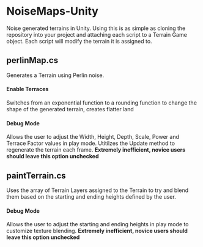 # NoiseMaps-Unity

Noise generated terrains in Unity. Using this is as simple as cloning the repository into your project and attaching each script to a Terrain Game object. Each script will modify the terrain it is assigned to.

## perlinMap.cs
Generates a Terrain using Perlin noise.
#### Enable Terraces
Switches from an exponential function to a rounding function to change the shape of the generated terrain, creates flatter land
#### Debug Mode
Allows the user to adjust the Width, Height, Depth, Scale, Power and Terrace Factor values in play mode. Utitilzes the Update method to regenerate the terrain each frame. **Extremely inefficient, novice users should leave this option unchecked**

## paintTerrain.cs
Uses the array of Terrain Layers assigned to the Terrain to try and blend them based on the starting and ending heights defined by the user.
#### Debug Mode
Allows the user to adjust the starting and ending heights in play mode to customize texture blending. **Extremely inefficient, novice users should leave this option unchecked**
